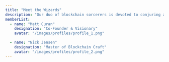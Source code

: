 ```yaml
---
title: "Meet the Wizards"
description: "Our duo of blockchain sorcerers is devoted to conjuring a mystical Web3 realm. With deep expertise in decentralized magic, they weave the finest tools for our community."
memberList:
  - name: "Matt Curan"
    designation: "Co-Founder & Visionary"
    avatar: "/images/profiles/profile_1.png"

  - name: "Nick Jensen"
    designation: "Master of Blockchain Craft"
    avatar: "/images/profiles/profile_2.png"
---
```



